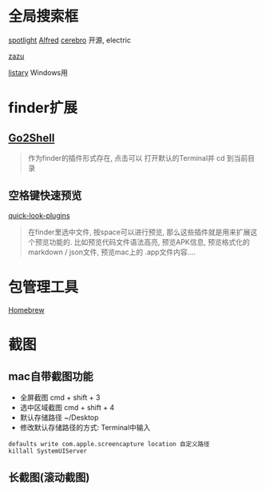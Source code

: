 # 全局搜索框
[spotlight]()
[Alfred](https://xclient.info/s/alfred.html)
[cerebro](https://github.com/KELiON/cerebro)
开源, electric

[zazu](http://zazuapp.org/)

[listary](https://www.listary.com/)
Windows用

# finder扩展
## [Go2Shell](https://zipzapmac.com/go2shell)
> 作为finder的插件形式存在, 点击可以 打开默认的Terminal并 cd 到当前目录

## 空格键快速预览
[quick-look-plugins](https://github.com/sindresorhus/quick-look-plugins)
> 在finder里选中文件, 按space可以进行预览, 那么这些插件就是用来扩展这个预览功能的.
比如预览代码文件语法高亮, 预览APK信息, 预览格式化的markdown / json文件, 预览mac上的 .app文件内容....

# 包管理工具
[Homebrew](https://github.com/Homebrew)

# 截图
## mac自带截图功能
- 全屏截图 cmd + shift + 3
- 选中区域截图 cmd + shift + 4
- 默认存储路径 ~/Desktop
- 修改默认存储路径的方式: Terminal中输入
```
defaults write com.apple.screencapture location 自定义路径
killall SystemUIServer
```

## 长截图(滚动截图)